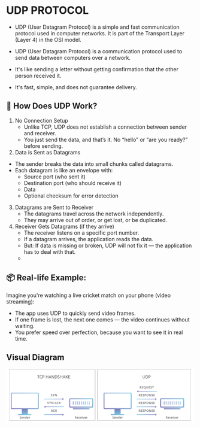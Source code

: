 # UDP PROTOCOL
* UDP (User Datagram Protocol) is a simple and fast communication protocol used in computer networks. It is part of the Transport Layer (Layer 4) in the OSI model.

* UDP (User Datagram Protocol) is a communication protocol used to send data between computers over a network.

* It's like sending a letter without getting confirmation that the other person received it.

* It's fast, simple, and does not guarantee delivery.

## 🧠 How Does UDP Work?
1. No Connection Setup
   * Unlike TCP, UDP does not establish a connection between sender and receiver.
   * You just send the data, and that’s it. No “hello” or “are you ready?” before sending.
2. Data is Sent as Datagrams
  * The sender breaks the data into small chunks called datagrams.
  * Each datagram is like an envelope with:
    * Source port (who sent it)
    * Destination port (who should receive it)
    * Data
    * Optional checksum for error detection
3. Datagrams are Sent to Receiver
   * The datagrams travel across the network independently.
   * They may arrive out of order, or get lost, or be duplicated.
4. Receiver Gets Datagrams (if they arrive)
   * The receiver listens on a specific port number.
   * If a datagram arrives, the application reads the data.
   * But: If data is missing or broken, UDP will not fix it — the application has to deal with that.
   * 
## 📦 Real-life Example:
Imagine you're watching a live cricket match on your phone (video streaming):

* The app uses UDP to quickly send video frames.
* If one frame is lost, the next one comes — the video continues without waiting.
* You prefer speed over perfection, because you want to see it in real time.

## Visual Diagram
![alt text](image.png)
